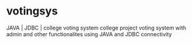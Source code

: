 # votingsys
JAVA | JDBC | college voting system 
college project voting system with admin and other functionalites using JAVA and JDBC connectivity
